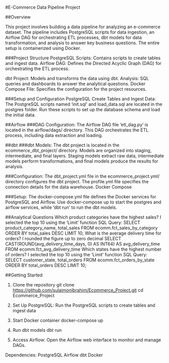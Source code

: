 #E-Commerce Data Pipeline Project

##Overview

This project involves building a data pipeline for analyzing an e-commerce dataset. The pipeline includes PostgreSQL scripts for data ingestion, an Airflow DAG for orchestrating ETL processes, dbt models for data transformation, and analysis to answer key business questions. The entire setup is containerized using Docker.

###Project Structure
PostgreSQL Scripts: Contains scripts to create tables and ingest data.
Airflow DAG: Defines the Directed Acyclic Graph (DAG) for orchestrating the ETL 
process.

dbt Project: Models and transforms the data using dbt.
Analysis: SQL queries and dashboards to answer the analytical questions.
Docker Compose File: Specifies the configuration for the project resources.

###Setup and Configuration
PostgreSQL
Create Tables and Ingest Data:
The PostgreSQL scripts named ‘init.sql’ and load_data.sql are located in the postgres folder.
Run these scripts to set up the database schema and load the initial data.

##Airflow
###DAG Configuration:
The Airflow DAG file ‘etl_dag.py’ is located in the airflow/dags/ directory.
This DAG orchestrates the ETL process, including data extraction and loading.

##dbt
###dbt Models:
The dbt project is located in the ecommerce_dbt_project/ directory.
Models are organized into staging, intermediate, and final layers.
Staging models extract raw data, intermediate models perform transformations, and final models produce the results for analysis.

###Configuration:
The dbt_project.yml file in the ecommerce_project.yml/ directory configures the dbt project.
The profile.yml file specifies the connection details for the data warehouse.
Docker Compose

###Setup:
The docker-compose.yml file defines the Docker services for PostgreSQL and Airflow.
Use docker-compose up to start the postgres and airflow services, while ‘dbt run’ to run the dbt models.

##Analytical Questions
Which product categories have the highest sales?
I selected the top 10 using the ‘Limit’ function
SQL Query: SELECT
   product_category_name,
   total_sales
FROM
   ecomm.fct_sales_by_category
ORDER BY
   total_sales DESC
LIMIT 10; 
What is the average delivery time for orders?
I rounded the figure up to zero decimal
SELECT
   CAST(ROUND(avg_delivery_time_days, 0) AS INT64) AS avg_delivery_time
FROM
   ecomm.fct_avg_delivery_time
Which states have the highest number of orders?
I selected the top 10 using the ‘Limit’ function
SQL Query: SELECT
   customer_state,
   total_orders
FROM
   ecomm.fct_orders_by_state
ORDER BY
   total_orders DESC
LIMIT 10;

##Getting Started

1. Clone the repository
git clone https://github.com/sulaimonibrahim/Ecommerce_Project.git
cd Ecommerce_Project
2. Set Up PostgreSQL:
Run the PostgreSQL scripts to create tables and ingest data

3. Start Docker container
docker-compose up

4. Run dbt models
dbt run

5. Access Airflow:
Open the Airflow web interface to monitor and manage DAGs.

Dependencies:
PostgreSQL
Airflow
dbt
Docker
